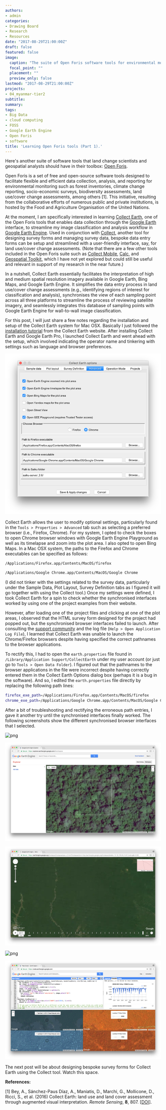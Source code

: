 ```yaml
---
authors:
- admin
categories:
- Drawing Board
- Research
- Resources
date: "2017-08-29T21:00:00Z"
draft: false
featured: false
image:
  caption: "The suite of Open Foris software tools for environmental monitoring."
  focal_point: ""
  placement: ""
  preview_only: false
lastmod: "2017-08-29T21:00:00Z"
projects:
- 04_myanmar-tier2
subtitle:
summary:
tags:
- Big Data
- cloud computing
- FOSS
- Google Earth Engine
- Open Foris
- software
title: 'Learning Open Foris tools (Part 1).'
---
```

Here's another suite of software tools that land change scientists and geospatial analysts should have in their toolbox: [Open Foris](http://www.openforis.org/home.html).

Open Foris is a set of free and open-source software tools designed to facilitate flexible and efficient data collection, analysis, and reporting for environmental monitoring such as forest inventories, climate change reporting, socio-economic surveys, biodiversity assessments, land use/cover change assessments, among others [1]. This initiative, resulting from the collaborative efforts of numerous public and private institutions, is hosted by the Food and Agriculture Organisation of the United Nations.

At the moment, I am specifically interested in learning [Collect Earth](http://www.openforis.org/tools/collect-earth.html), one of the Open Foris tools that enables data collection through the [Google Earth](https://www.google.com/earth/) interface, to streamline my image classification and analysis workflow in [Google Earth Engine](http://www.openforis.org/tools/collect-earth.html). Used in conjunction with [Collect](http://www.openforis.org/tools/collect.html), another tool for designing survey forms and managing survey data, bespoke data entry forms can be setup and streamlined with a user-friendly interface, say, for land use/cover change assessments. (Note that there are a few other tools included in the Open Foris suite such as [Collect Mobile](http://www.openforis.org/tools/collect-mobile.html), [Calc](http://www.openforis.org/tools/calc.html), and [Geospatial Toolkit](http://www.openforis.org/tools/geospatial-toolkit.html), which I have not yet explored but could still be useful and relevant in support of my research in the near future.)

In a nutshell, Collect Earth essentially facilitates the interpretation of high and medium spatial resolution imagery available in Google Earth, Bing Maps, and Google Earth Engine. It simplifies the data entry process in land use/cover change assessments (e.g., identifying regions of interest for classification and analysis), synchronises the view of each sampling point across all three platforms to streamline the process of reviewing satellite imagery, and seamlessly integrates this database of sampling points with Google Earth Engine for wall-to-wall image classification.

For this post, I will just share a few notes regarding the installation and setup of the Collect Earth system for Mac OSX. Basically I just followed the [installation tutorial](http://www.openforis.org/tools/collect-earth/tutorials/installation.html) from the Collect Earth website. After installing Collect Earth and Google Earth Pro, I launched Collect Earth and went ahead with the setup, which involved indicating the operator name and tinkering with settings such as language and browser preferences.

![The Advanced tab of the Collect Earth Options dialog box for Mac OSX.](./mac-osx-dialog-box.png "The Advanced tab of the Collect Earth Options dialog box for Mac OSX.")

Collect Earth allows the user to modify optional settings, particularly found in the `Tools > Properties > Advanced` tab such as selecting a preferred browser (i.e., Firefox, Chrome). For my system, I opted to check the boxes to open Chrome browser windows with Google Earth Engine Playground as well as its timelapse and zoom into the plot area. I also opted to open Bing Maps. In a Mac OSX system, the paths to the Firefox and Chrome executables can be specified as follows:
```bash
/Applications/Firefox.app/Contents/MacOS/firefox
```
```bash
/Applications/Google Chrome.app/Contents/MacOS/Google Chrome
```
(I did not tinker with the settings related to the survey data, particularly under the Sample Data, Plot Layout, Survey Definition tabs as I figured it will go together with using the Collect tool.) Once my settings were defined, I took Collect Earth for a spin to check whether the synchronised interfaces worked by using one of the project examples from their website.

However, after loading one of the project files and clicking at one of the plot areas, I observed that the HTML survey form designed for the project had popped out, but the synchronised browser interfaces failed to launch. After consulting the [support community](http://www.openforis.org/support) and the log file (`Help > Open Application Log File`), I learned that Collect Earth was unable to launch the Chrome/Firefox browsers despite having specified the correct pathnames to the browser applications.

To rectify this, I had to open the `earth.properties` file found in `/Library/Application Support/CollectEarth` under my user account (or just go to `Tools > Open Data Folder`). I figured out that the pathnames to the browser applications in the file were incorrect despite having correctly entered them in the Collect Earth Options dialog box (perhaps it is a bug in the software). And so, I edited the `earth.properties` file directly by replacing the following path lines:
```bash
firefox_exe_path=/Applications/Firefox.app/Contents/MacOS/firefox
chrome_exe_path=/Applications/Google Chrome.app/Contents/MacOS/Google Chrome
```
After a bit of troubleshooting and rectifying the erroneous path entries, I gave it another try until the synchronised interfaces finally worked. The following screenshots show the different synchronised browser interfaces that I selected.

![png](./screenshot_1_survey-plot.png "The Collect Earth survey plot area and the survey form interface in Google Earth Pro.")

![png](./screenshot_2_gee-explorer.png "High resolution imagery of the plot area from Google Earth Engine public data catalog.")

![png](./screenshot_3_gee-timelapse.png "Google Earth Engine timelapse for the plot area.")

![png](./screenshot_4_bing-maps.png "High resolution imagery of the plot area from Bing maps.")

![png](./screenshot_5_gee-playground.png "Google Earth Engine Playground showing different imagery and time-series charts to aid in assessing land use/land cover of the plot area..")

The next post will be about designing bespoke survey forms for Collect Earth using the Collect tool. Watch this space.

**References:**

[1] Bey, A., Sánchez-Paus Díaz, A., Maniatis, D., Marchi, G., Mollicone, D., Ricci, S., et al. (2016) Collect Earth: land use and land cover assessment through augmented visual interpretation. *Remote Sensing*, **8**, 807. [[DOI](https://dx.doi.org/10.3390/rs8100807)].

